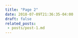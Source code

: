 ```yaml
---
title: "Page 2"
date: 2018-07-09T21:36:35-04:00
draft: false
related_posts:
 - posts/post-1.md
---
```


